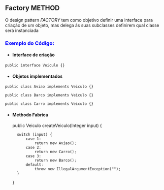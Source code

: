 ## Factory METHOD

O design pattern *FACTORY* tem como objetivo definir uma interface para criação de um objeto, mas delega ás suas 
subclasses definirem qual classe será instanciada

<h3 style="color:blue">Exemplo do Código:</h3> 

* #### Interface de criação
`public interface Veiculo {}`
* #### Objetos implementados
`public class Aviao implements Veiculo {}`

`public class Barco implements Veiculo {}`

`public class Carro implements Veiculo {}`
* #### Methodo Fabrica


    public Veiculo createVeiculo(Integer input) {

        switch (input) {
            case 1:
                return new Aviao();
            case 2:
                return new Carro();
            case 3:
                return new Barco();
            default:
                throw new IllegalArgumentException("");
        }
    }


